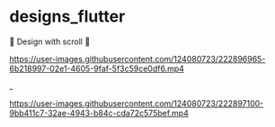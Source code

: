 # designs_flutter

💙 Design with scroll 💙

https://user-images.githubusercontent.com/124080723/222896965-6b218997-02e1-4605-9faf-5f3c59ce0df6.mp4

_


https://user-images.githubusercontent.com/124080723/222897100-9bb411c7-32ae-4943-b84c-cda72c575bef.mp4
